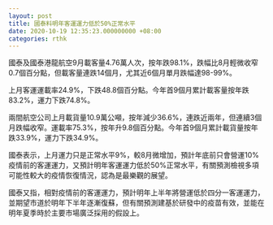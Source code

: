 ```yaml
---
layout: post
title: 國泰料明年客運運力低於50%正常水平
date: 2020-10-19 12:35:23.000000000 +08:00
categories: rthk
---
```


國泰及國泰港龍航空9月載客量4.76萬人次，按年跌98.1%，跌幅比8月輕微收窄0.7個百分點，但載客量連跌14個月，尤其近6個月單月跌幅達98-99%。

上月客運運載率24.9%，下跌48.8個百分點。今年首9個月累計載客量按年跌83.2%，運力下跌74.8%。

兩間航空公司上月載貨量10.9萬公噸，按年減少36.6%，連跌近兩年，但連續3個月跌幅收窄。運載率75.3%，按年升9.8個百分點。今年首9個月累計載貨量按年跌33.9%，運力下跌34.9%。

國泰表示，上月運力只是正常水平9%，較8月微增加，預計年底前只會營運10%疫情前的客運運力，又預計明年客運運力低於50%正常水平，有關預測檢視多項可能性較大的疫情恢復情況，認為是最樂觀的展望。

國泰又指，相對疫情前的客運運力，預計明年上半年將營運低於四分一客運運力，並期望市道於明年下半年逐漸復蘇，但有關預測建基於研發中的疫苗有效，並能在明年夏季時於主要市場廣泛採用的假設上。
